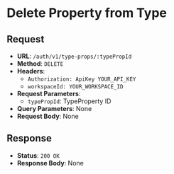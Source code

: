 # Delete Property from Type

## Request
* **URL**: `/auth/v1/type-props/:typePropId`
* **Method**: `DELETE`
* **Headers**:
    * `Authorization: ApiKey YOUR_API_KEY`
    * `workspaceId: YOUR_WORKSPACE_ID`
* **Request Parameters**:
    * `typePropId`: TypeProperty ID
* **Query Parameters**: None
* **Request Body**: None

## Response
* **Status**: `200 OK`
* **Response Body**:
None
